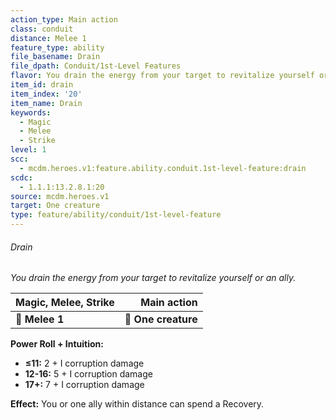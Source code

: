 ```yaml
---
action_type: Main action
class: conduit
distance: Melee 1
feature_type: ability
file_basename: Drain
file_dpath: Conduit/1st-Level Features
flavor: You drain the energy from your target to revitalize yourself or an ally.
item_id: drain
item_index: '20'
item_name: Drain
keywords:
  - Magic
  - Melee
  - Strike
level: 1
scc:
  - mcdm.heroes.v1:feature.ability.conduit.1st-level-feature:drain
scdc:
  - 1.1.1:13.2.8.1:20
source: mcdm.heroes.v1
target: One creature
type: feature/ability/conduit/1st-level-feature
---
```


###### Drain

*You drain the energy from your target to revitalize yourself or an ally.*

| **Magic, Melee, Strike** |     **Main action** |
| ------------------------ | ------------------: |
| **📏 Melee 1**           | **🎯 One creature** |

**Power Roll + Intuition:**

- **≤11:** 2 + I corruption damage
- **12-16:** 5 + I corruption damage
- **17+:** 7 + I corruption damage

**Effect:** You or one ally within distance can spend a Recovery.

